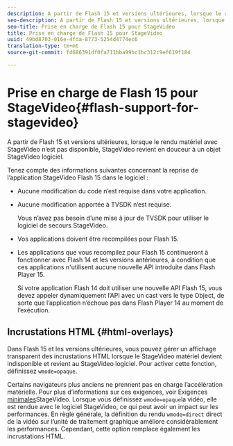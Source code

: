 ```yaml
---
description: A partir de Flash 15 et versions ultérieures, lorsque le rendu matériel avec StageVideo n’est pas disponible, StageVideo revient en douceur à un objet StageVideo logiciel.
seo-description: A partir de Flash 15 et versions ultérieures, lorsque le rendu matériel avec StageVideo n’est pas disponible, StageVideo revient en douceur à un objet StageVideo logiciel.
seo-title: Prise en charge de Flash 15 pour StageVideo
title: Prise en charge de Flash 15 pour StageVideo
uuid: 49bd8703-016e-4fda-8773-5254d4774ec6
translation-type: tm+mt
source-git-commit: fd686391df0fa711bba99bc1bc312c9ef619f184

---
```



# Prise en charge de Flash 15 pour StageVideo{#flash-support-for-stagevideo}

A partir de Flash 15 et versions ultérieures, lorsque le rendu matériel avec StageVideo n’est pas disponible, StageVideo revient en douceur à un objet StageVideo logiciel.

Tenez compte des informations suivantes concernant la reprise de l’application StageVideo Flash 15 dans le logiciel :

* Aucune modification du code n’est requise dans votre application.
* Aucune modification apportée à TVSDK n’est requise.

   Vous n’avez pas besoin d’une mise à jour de TVSDK pour utiliser le logiciel de secours StageVideo.
* Vos applications doivent être recompilées pour Flash 15.
* Les applications que vous recompilez pour Flash 15 continueront à fonctionner avec Flash 14 et les versions antérieures, à condition que ces applications n&#39;utilisent aucune nouvelle API introduite dans Flash Player 15.

   Si votre application Flash 14 doit utiliser une nouvelle API Flash 15, vous devez appeler dynamiquement l’API avec un cast vers le type Object, de sorte que l’application n’échoue pas dans Flash Player 14 au moment de l’exécution.

## Incrustations HTML {#html-overlays}

Dans Flash 15 et les versions ultérieures, vous pouvez gérer un affichage transparent des incrustations HTML lorsque le StageVideo matériel devient indisponible et revient au StageVideo logiciel. Pour activer cette fonction, définissez `wmode=opaque`.

Certains navigateurs plus anciens ne prennent pas en charge l’accélération matérielle. Pour plus d’informations sur ces exigences, voir Exigences [minimales](../../../../../tvsdk-1.4-for-desktop-hls/c-psdk-dhls-1.4-introduction/overview-prod-audience-guide/requirements/stagevideo-capabilities/r-psdk-dhls-1.4-requirements-stage-video.md)StageVideo. Lorsque vous définissez `wmode=opaque`la vidéo, elle est rendue avec le logiciel StageVideo, ce qui peut avoir un impact sur les performances. En règle générale, la définition du rendu `wmode=direct` direct de la vidéo sur l’unité de traitement graphique améliore considérablement les performances. Cependant, cette option remplace également les incrustations HTML.
